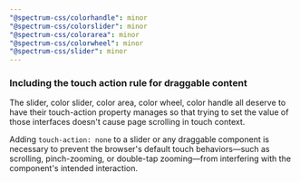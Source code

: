 ```yaml
---
"@spectrum-css/colorhandle": minor
"@spectrum-css/colorslider": minor
"@spectrum-css/colorarea": minor
"@spectrum-css/colorwheel": minor
"@spectrum-css/slider": minor
---
```


### Including the touch action rule for draggable content

The slider, color slider, color area, color wheel, color handle all deserve to have their touch-action property manages so that trying to set the value of those interfaces doesn't cause page scrolling in touch context.

Adding `touch-action: none` to a slider or any draggable component is necessary to prevent the browser's default touch behaviors—such as scrolling, pinch-zooming, or double-tap zooming—from interfering with the component's intended interaction.
